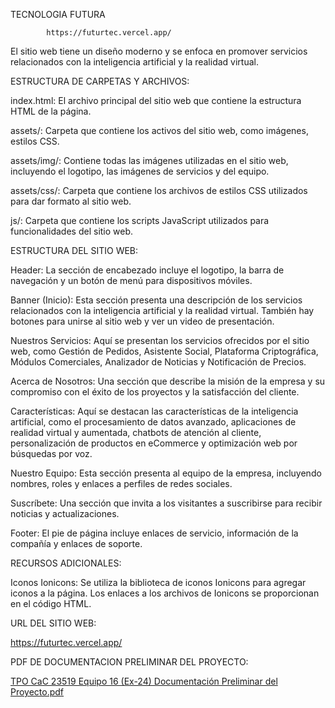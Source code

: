 TECNOLOGIA FUTURA

            https://futurtec.vercel.app/

El sitio web tiene un diseño moderno y se enfoca en promover servicios relacionados con la inteligencia artificial y la realidad virtual.


ESTRUCTURA DE CARPETAS Y ARCHIVOS:

index.html: El archivo principal del sitio web que contiene la estructura HTML de la página.

assets/: Carpeta que contiene los activos del sitio web, como imágenes, estilos CSS.

assets/img/: Contiene todas las imágenes utilizadas en el sitio web, incluyendo el logotipo, las imágenes de servicios y del equipo.

assets/css/: Carpeta que contiene los archivos de estilos CSS utilizados para dar formato al sitio web.

js/: Carpeta que contiene los scripts JavaScript utilizados para funcionalidades del sitio web.


ESTRUCTURA DEL SITIO WEB:

Header: La sección de encabezado incluye el logotipo, la barra de navegación y un botón de menú para dispositivos móviles.

Banner (Inicio): Esta sección presenta una descripción de los servicios relacionados con la inteligencia artificial y la realidad virtual. También hay botones para unirse al sitio web y ver un video de presentación.

Nuestros Servicios: Aquí se presentan los servicios ofrecidos por el sitio web, como Gestión de Pedidos, Asistente Social, Plataforma Criptográfica, Módulos Comerciales, Analizador de Noticias y Notificación de Precios.

Acerca de Nosotros: Una sección que describe la misión de la empresa y su compromiso con el éxito de los proyectos y la satisfacción del cliente.

Características: Aquí se destacan las características de la inteligencia artificial, como el procesamiento de datos avanzado, aplicaciones de realidad virtual y aumentada, chatbots de atención al cliente, personalización de productos en eCommerce y optimización web por búsquedas por voz.

Nuestro Equipo: Esta sección presenta al equipo de la empresa, incluyendo nombres, roles y enlaces a perfiles de redes sociales.

Suscríbete: Una sección que invita a los visitantes a suscribirse para recibir noticias y actualizaciones.

Footer: El pie de página incluye enlaces de servicio, información de la compañía y enlaces de soporte.


RECURSOS ADICIONALES:

Iconos Ionicons: Se utiliza la biblioteca de iconos Ionicons para agregar iconos a la página. Los enlaces a los archivos de Ionicons se proporcionan en el código HTML.


URL DEL SITIO WEB:

https://futurtec.vercel.app/


PDF DE DOCUMENTACION PRELIMINAR DEL PROYECTO:

[TPO CaC 23519 Equipo 16 (Ex-24) Documentación Preliminar del Proyecto.pdf](https://github.com/PepeLado/Codo-codo2.0/files/13182082/TPO.CaC.23519.Equipo.16.Ex-24.Documentacion.Preliminar.del.Proyecto.pdf)


